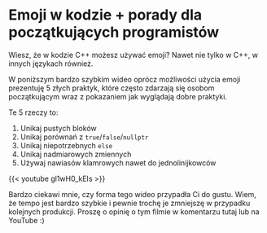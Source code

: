 # Emoji w kodzie + porady dla początkujących programistów


Wiesz, że w kodzie C++ możesz używać emoji? Nawet nie tylko w C++, w innych językach również.

W poniższym bardzo szybkim wideo oprócz możliwości użycia emoji prezentuję 5 złych praktyk, które często zdarzają się osobom początkującym wraz z pokazaniem jak wyglądają dobre praktyki.

<!--more-->

Te 5 rzeczy to:

1. Unikaj pustych bloków
2. Unikaj porównań z `true`/`false`/`nullptr`
3. Unikaj niepotrzebnych `else`
4. Unikaj nadmiarowych zmiennych
5. Używaj nawiasów klamrowych nawet do jednolinijkowców

{{< youtube gl1wH0_kEIs >}}

Bardzo ciekawi mnie, czy forma tego wideo przypadła Ci do gustu. Wiem, że tempo jest bardzo szybkie i pewnie trochę je zmniejszę w przypadku kolejnych produkcji. Proszę o opinię o tym filmie w komentarzu tutaj lub na YouTube :)
